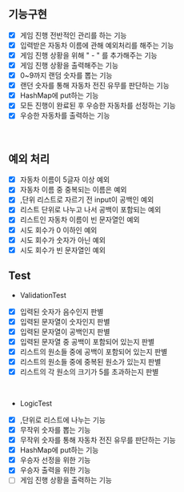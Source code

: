 ## 기능구현
- [x] 게임 진행 전반적인 관리를 하는 기능
- [x] 입력받은 자동차 이름에 관해 예외처리를 해주는 기능
- [x] 게임 진행 상황을 위해 " - " 를 추가해주는 기능
- [x] 게임 진행 상황을 출력해주는 기능
- [x] 0~9까지 랜덤 숫자를 뽑는 기능
- [x] 랜던 숫자를 통해 자동차 전진 유무를 판단하는 기능
- [x] HashMap에 put하는 기능
- [x] 모든 진행이 완료된 후 우승한 자동차를 선정하는 기능
- [x] 우승한 자동차를 출력하는 기능

<br> 

## 예외 처리
- [x] 자동차 이름이 5글자 이상 예외
- [x] 자동차 이름 중 중복되는 이름은 예외
- [x] ,단위 리스트로 자르기 전 input이 공백인 예외
- [x] 리스트 단위로 나누고 나서 공백이 포함되는 예외
- [x] 리스트인 자동차 이름이 빈 문자열인 예외
- [x] 시도 회수가 0 이하인 예외
- [x] 시도 회수가 숫자가 아닌 예외
- [x] 시도 회수가 빈 문자열인 예외

## Test
- ValidationTest
- [x] 입력된 숫자가 음수인지 판별
- [x] 입력된 문자열이 숫자인지 판별
- [x] 입력된 문자열이 공백인지 판별
- [x] 입력된 문자열 중 공백이 포함되어 있는지 판별
- [x] 리스트의 원소들 중에 공백이 포함되어 있는지 판별
- [x] 리스트의 원소들 중에 중복된 원소가 있는지 판별
- [x] 리스트의 각 원소의 크기가 5를 초과하는지 판별

<br>

- LogicTest
- [x] ,단위로 리스트에 나누는 기능
- [x] 무작위 숫자를 뽑는 기능
- [x] 무작위 숫자를 통해 자동차 전진 유무를 판단하는 기능
- [x] HashMap에 put하는 기능
- [x] 우승자 선정을 위한 기능
- [x] 우승자 출력을 위한 기능
- [ ] 게임 진행 상황을 출력하는 기능
